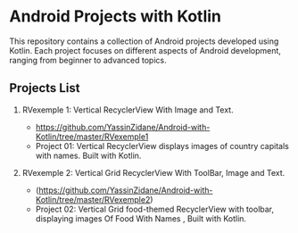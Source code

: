 # Android Projects with Kotlin

This repository contains a collection of Android projects developed using Kotlin. Each project focuses on different aspects of Android development, ranging from beginner to advanced topics.

## Projects List

1. RVexemple 1: Vertical RecyclerView With Image and Text.
   - https://github.com/YassinZidane/Android-with-Kotlin/tree/master/RVexemple1
   - Project 01: Vertical RecyclerView displays images of country capitals with names. Built with Kotlin.

2. RVexemple 2: Vertical Grid RecyclerView With ToolBar, Image and Text.
   - (https://github.com/YassinZidane/Android-with-Kotlin/tree/master/RVexemple2)
   - Project 02: Vertical Grid food-themed RecyclerView with toolbar, displaying images Of Food With Names , Built with Kotlin. 
